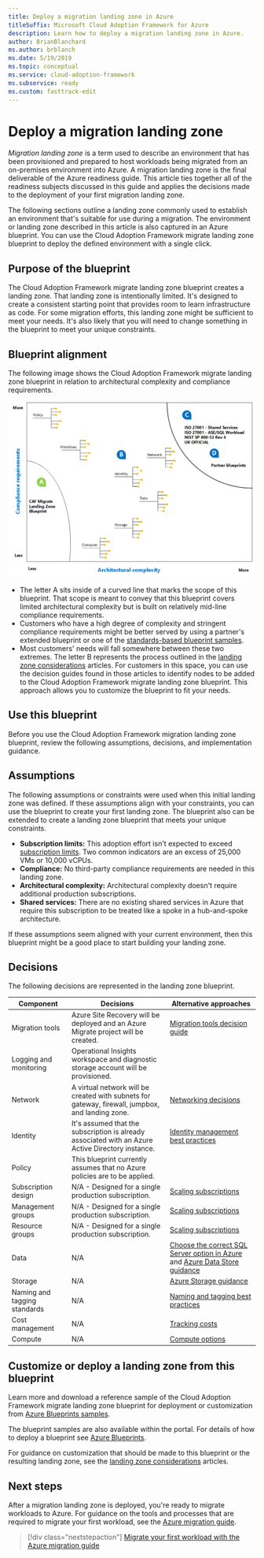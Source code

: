 ```yaml
---
title: Deploy a migration landing zone in Azure
titleSuffix: Microsoft Cloud Adoption Framework for Azure
description: Learn how to deploy a migration landing zone in Azure.
author: BrianBlanchard
ms.author: brblanch
ms.date: 5/19/2019
ms.topic: conceptual
ms.service: cloud-adoption-framework
ms.subservice: ready
ms.custom: fasttrack-edit
---
```


# Deploy a migration landing zone

*Migration landing zone* is a term used to describe an environment that has been provisioned and prepared to host workloads being migrated from an on-premises environment into Azure. A migration landing zone is the final deliverable of the Azure readiness guide. This article ties together all of the readiness subjects discussed in this guide and applies the decisions made to the deployment of your first migration landing zone.

The following sections outline a landing zone commonly used to establish an environment that's suitable for use during a migration. The environment or landing zone described in this article is also captured in an Azure blueprint. You can use the Cloud Adoption Framework migrate landing zone blueprint to deploy the defined environment with a single click.

## Purpose of the blueprint

The Cloud Adoption Framework migrate landing zone blueprint creates a landing zone. That landing zone is intentionally limited. It's designed to create a consistent starting point that provides room to learn infrastructure as code. For some migration efforts, this landing zone might be sufficient to meet your needs. It's also likely that you will need to change something in the blueprint to meet your unique constraints.

## Blueprint alignment

The following image shows the Cloud Adoption Framework migrate landing zone blueprint in relation to architectural complexity and compliance requirements.

![Blueprint alignment](../../_images/ready/blueprint-overview.png)

- The letter A sits inside of a curved line that marks the scope of this blueprint. That scope is meant to convey that this blueprint covers limited architectural complexity but is built on relatively mid-line compliance requirements.
- Customers who have a high degree of complexity and stringent compliance requirements might be better served by using a partner's extended blueprint or one of the [standards-based blueprint samples](https://docs.microsoft.com/azure/governance/blueprints/samples).
- Most customers' needs will fall somewhere between these two extremes. The letter B represents the process outlined in the [landing zone considerations](../considerations/index.md) articles. For customers in this space, you can use the decision guides found in those articles to identify nodes to be added to the Cloud Adoption Framework migrate landing zone blueprint. This approach allows you to customize the blueprint to fit your needs.

## Use this blueprint

Before you use the Cloud Adoption Framework migration landing zone blueprint, review the following assumptions, decisions, and implementation guidance.

## Assumptions

The following assumptions or constraints were used when this initial landing zone was defined. If these assumptions align with your constraints, you can use the blueprint to create your first landing zone. The blueprint also can be extended to create a landing zone blueprint that meets your unique constraints.

- **Subscription limits:** This adoption effort isn't expected to exceed [subscription limits](https://docs.microsoft.com/azure/azure-subscription-service-limits). Two common indicators are an excess of 25,000 VMs or 10,000 vCPUs.
- **Compliance:** No third-party compliance requirements are needed in this landing zone.
- **Architectural complexity:** Architectural complexity doesn't require additional production subscriptions.
- **Shared services:** There are no existing shared services in Azure that require this subscription to be treated like a spoke in a hub-and-spoke architecture.

If these assumptions seem aligned with your current environment, then this blueprint might be a good place to start building your landing zone.

## Decisions

The following decisions are represented in the landing zone blueprint.

| Component | Decisions | Alternative approaches |
|---------|---------|---------|
|Migration tools|Azure Site Recovery will be deployed and an Azure Migrate project will be created.|[Migration tools decision guide](../../decision-guides/migrate-decision-guide/index.md)|
|Logging and monitoring|Operational Insights workspace and diagnostic storage account will be provisioned.|         |
|Network|A virtual network will be created with subnets for gateway, firewall, jumpbox, and landing zone.|[Networking decisions](../considerations/network-decisions.md)|
|Identity|It's assumed that the subscription is already associated with an Azure Active Directory instance.|[Identity management best practices](https://docs.microsoft.com/azure/security/azure-security-identity-management-best-practices?toc=https://docs.microsoft.com/azure/cloud-adoption-framework/toc.json&bc=https://docs.microsoft.com/azure/cloud-adoption-framework/bread/toc.json)         |
|Policy|This blueprint currently assumes that no Azure policies are to be applied.|         |
|Subscription design|N/A - Designed for a single production subscription.|[Scaling subscriptions](../considerations/scaling-subscriptions.md)|
|Management groups|N/A - Designed for a single production subscription.|[Scaling subscriptions](../considerations/scaling-subscriptions.md)         |
|Resource groups|N/A - Designed for a single production subscription.|[Scaling subscriptions](../considerations/scaling-subscriptions.md)         |
|Data|N/A|[Choose the correct SQL Server option in Azure](https://docs.microsoft.com/azure/sql-database/sql-database-paas-vs-sql-server-iaas?toc=https://docs.microsoft.com/azure/architecture/toc.json&bc=https://docs.microsoft.com/azure/architecture/bread/toc.json) and [Azure Data Store guidance](https://docs.microsoft.com/azure/architecture/guide/technology-choices/data-store-overview) |
|Storage|N/A|[Azure Storage guidance](../considerations/storage-guidance.md)         |
|Naming and tagging standards|N/A|[Naming and tagging best practices](../considerations/naming-and-tagging.md)         |
|Cost management|N/A|[Tracking costs](../azure-best-practices/track-costs.md)|
|Compute|N/A|[Compute options](../considerations/compute-decisions.md)|

## Customize or deploy a landing zone from this blueprint

Learn more and download a reference sample of the Cloud Adoption Framework migrate landing zone blueprint for deployment or customization from [Azure Blueprints samples](https://docs.microsoft.com/azure/governance/blueprints/samples).

The blueprint samples are also available within the portal. For details of how to deploy a blueprint see [Azure Blueprints](./govern-org-compliance.md?tabs=azureblueprints#create-a-blueprint).

For guidance on customization that should be made to this blueprint or the resulting landing zone, see the [landing zone considerations](../considerations/index.md) articles.

## Next steps

After a migration landing zone is deployed, you're ready to migrate workloads to Azure.
For guidance on the tools and processes that are required to migrate your first workload, see the [Azure migration guide](../../migrate/azure-migration-guide/index.md).

> [!div class="nextstepaction"]
> [Migrate your first workload with the Azure migration guide](../../migrate/azure-migration-guide/index.md)
